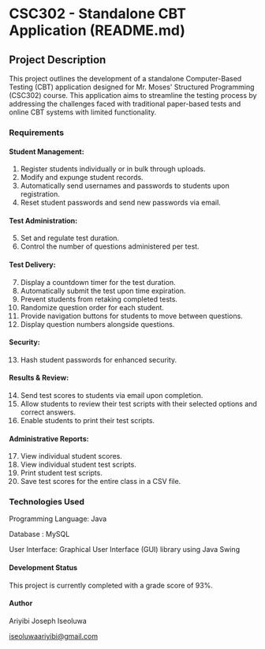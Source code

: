 # CSC302 - Standalone CBT Application (README.md)
## Project Description

This project outlines the development of a standalone Computer-Based Testing (CBT) application designed for Mr. Moses' Structured Programming (CSC302) course. This application aims to streamline the testing process by addressing the challenges faced with traditional paper-based tests and online CBT systems with limited functionality.

### Requirements

#### Student Management:
1. Register students individually or in bulk through uploads.
2. Modify and expunge student records.
3. Automatically send usernames and passwords to students upon registration.
4. Reset student passwords and send new passwords via email.
#### Test Administration:
5. Set and regulate test duration.
6. Control the number of questions administered per test.
#### Test Delivery:
7. Display a countdown timer for the test duration.
8. Automatically submit the test upon time expiration.
9. Prevent students from retaking completed tests.
10. Randomize question order for each student.
11. Provide navigation buttons for students to move between questions.
12. Display question numbers alongside questions.
#### Security:
13. Hash student passwords for enhanced security.
#### Results & Review:
14. Send test scores to students via email upon completion.
15. Allow students to review their test scripts with their selected options and correct answers.
16. Enable students to print their test scripts.
#### Administrative Reports:
17. View individual student scores.
18. View individual student test scripts.
19. Print student test scripts.
20. Save test scores for the entire class in a CSV file.
### Technologies Used

Programming Language:
Java

Database :
MySQL

User Interface:
Graphical User Interface (GUI) library using Java Swing

#### Development Status

This project is currently completed with a grade score of 93%.


#### Author

Ariyibi Joseph Iseoluwa

iseoluwaariyibi@gmail.com

